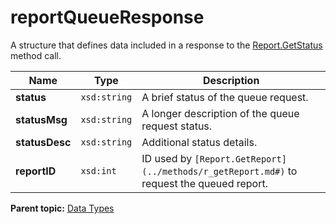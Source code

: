 # reportQueueResponse

A structure that defines data included in a response to the [Report.GetStatus](../methods/r_getStatus.md#) method call.

|Name|Type|Description|
|----|----|-----------|
|**status** |`xsd:string` |A brief status of the queue request.|
|**statusMsg** |`xsd:string` |A longer description of the queue request status.|
|**statusDesc** |`xsd:string` |Additional status details.|
|**reportID** |`xsd:int` |ID used by `[Report.GetReport](../methods/r_getReport.md#)` to request the queued report.|

**Parent topic:** [Data Types](../data_types/c_data_types.md)

